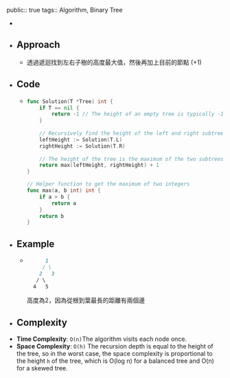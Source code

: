 public:: true
tags:: Algorithm, Binary Tree

-
- ## Approach
	- 透過遞迴找到左右子樹的高度最大值，然後再加上目前的節點 (+1)
- ## Code
	- ```go
	  func Solution(T *Tree) int {
	      if T == nil {
	          return -1 // The height of an empty tree is typically -1 (or 0 in some cases)
	      }
	      
	      // Recursively find the height of the left and right subtrees
	      leftHeight := Solution(T.L)
	      rightHeight := Solution(T.R)
	      
	      // The height of the tree is the maximum of the two subtrees' heights, plus 1
	      return max(leftHeight, rightHeight) + 1
	  }
	  
	  // Helper function to get the maximum of two integers
	  func max(a, b int) int {
	      if a > b {
	          return a
	      }
	      return b
	  }
	  
	  ```
- ## Example
	- ```markdown
	        1
	       / \
	      2   3
	     / \
	    4   5
	  
	  ```
	  高度為2，因為從根到葉最長的距離有兩個邊
- ## Complexity
- **Time Complexity**: `O(n)`The algorithm visits each node once.
- **Space Complexity**: `O(h)` The recursion depth is equal to the height of the tree, so in the worst case, the space complexity is proportional to the height `h` of the tree, which is O(log n) for a balanced tree and O(n) for a skewed tree.